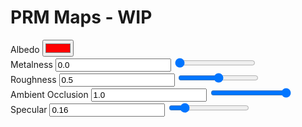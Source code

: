 ---
---
# PRM Maps - WIP

<style>
    #imgCanvas {
        width: 100%;
    }
</style>

<div class="container">
    <div class="row">
        <div class="col-md-5 my-auto">
            <canvas id="imgCanvas"></canvas>
        </div>
        <div class="col my-auto">
            <form>
                <div class="form-group row justify-content-end">
                    <label for="albedo" class="col-md-5 col-form-label">Albedo</label>
                    <input type="color" name="albedo" id="albedo" value="#FF0000" class="col-md-2">
                    <div class="col"></div>
                </div>
                <div class="form-group row justify-content-end">
                    <label for="metalness" class="col-md-5 col-form-label">Metalness</label>
                    <input type="text" value="0.0" name="metalness" id="metalnessText" class="col-md-2">
                    <input type="range" value="0.0" min="0.0" max="1.0" step="0.001" name="metalness" id="metalness"
                        class="col">
                </div>
                <div class="form-group row justify-content-end">
                    <label for="roughness" class="col-md-5 col-form-label">Roughness</label>
                    <input type="text" value="0.5" name="roughness" id="roughnessText" class="col-md-2">
                    <input type="range" value="0.5" min="0.0" max="1.0" step="0.001" name="roughness" id="roughness"
                        class="col">
                </div>
                <div class="form-group row justify-content-end">
                    <label for="ao" class="col-md-5 col-form-label">Ambient Occlusion</label>
                    <input type="text" value="1.0" name="ao" id="aoText" class="col-md-2">
                    <input type="range" value="1.0" min="0.0" max="1.0" step="0.001" name="ao" id="ao"
                        class="col">
                </div>
                <div class="form-group row justify-content-end">
                    <label for="specular" class="col-md-5 col-form-label">Specular</label>
                    <input type="text" value="0.16" name="specular" id="specularText" class="col-md-2">
                    <input type="range" value="0.16" min="0.0" max="1.0" step="0.001" name="specular" id="specular"
                        class="col">
                </div>
            </form>
        </div>
    </div>
</div>

<script type="module">
    import { PrmDemo } from "./assets/javascript/prm.js";
    import * as DataBinding from "./assets/javascript/databinding.js";

    const imgCanvas = document.getElementById("imgCanvas");

    const getRangeValue = function (range) { return parseFloat(range.value); };

    const albedo = document.getElementById("albedo");

    const metalnessText = document.getElementById("metalnessText");
    const metalnessRange = document.getElementById("metalness");

    const roughnessText = document.getElementById("roughnessText");
    const roughnessRange = document.getElementById("roughness");

    const aoText = document.getElementById("aoText");
    const aoRange = document.getElementById("ao");

    const specularText = document.getElementById("specularText");
    const specularRange = document.getElementById("specular");

    const demo = new PrmDemo(window, imgCanvas, 
        albedo.value, 
        parseFloat(metalnessText.value), 
        parseFloat(roughnessText.value), 
        parseFloat(aoText.value), 
        parseFloat(specularText.value));

    DataBinding.oneWayBindFloat(metalnessText, metalnessRange, demo.updateMetalness.bind(demo));
    DataBinding.oneWayBindFloat(roughnessText, roughnessRange, demo.updateRoughness.bind(demo));
    DataBinding.oneWayBindFloat(aoText, aoRange, demo.updateAmbientOcclusion.bind(demo));
    DataBinding.oneWayBindFloat(specularText, specularRange, demo.updateSpecular.bind(demo));
    DataBinding.oneWayBindColor(albedo, demo.updateAlbedo.bind(demo));
</script>